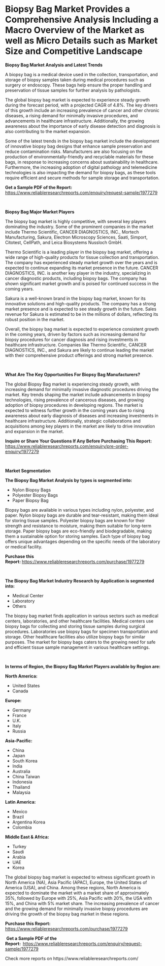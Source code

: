 <p><h1>Biopsy Bag Market Provides a Comprehensive Analysis Including a Macro Overview of the Market as well as Micro Details such as Market Size and Competitive Landscape</h1></p><p><strong>Biopsy Bag Market Analysis and Latest Trends</strong></p>
<p><p>A biopsy bag is a medical device used in the collection, transportation, and storage of biopsy samples taken during medical procedures such as surgery or endoscopy. These bags help ensure the proper handling and preservation of tissue samples for further analysis by pathologists.</p><p>The global biopsy bag market is expected to experience steady growth during the forecast period, with a projected CAGR of 4.8%. The key drivers of this growth include an increasing prevalence of cancer and other chronic diseases, a rising demand for minimally invasive procedures, and advancements in healthcare infrastructure. Additionally, the growing awareness about the importance of early disease detection and diagnosis is also contributing to the market expansion.</p><p>Some of the latest trends in the biopsy bag market include the development of innovative biopsy bag designs that enhance sample preservation and reduce contamination risks. Manufacturers are also focusing on the production of environmentally-friendly and recyclable materials for these bags, in response to increasing concerns about sustainability in healthcare. Furthermore, the increasing adoption of digital pathology and telemedicine technologies is also impacting the demand for biopsy bags, as these tools require efficient and secure methods for sample storage and transportation.</p></p>
<p><strong>Get a Sample PDF of the Report:&nbsp;</strong> <a href="https://www.reliableresearchreports.com/enquiry/request-sample/1977279">https://www.reliableresearchreports.com/enquiry/request-sample/1977279</a></p>
<p>&nbsp;</p>
<p><strong>Biopsy Bag Major Market Players</strong></p>
<p><p>The biopsy bag market is highly competitive, with several key players dominating the industry. Some of the prominent companies in the market include Thermo Scientific, CANCER DIAGNOSTICS, INC., Mortech Manufacturing, Sakura, Electron Microscopy Sciences, Saati, Simport, Citotest, CellPath, and Leica Biosystems Nussloch GmbH.</p><p>Thermo Scientific is a leading player in the biopsy bag market, offering a wide range of high-quality products for tissue collection and transportation. The company has experienced steady market growth over the years and is expected to continue expanding its market presence in the future. CANCER DIAGNOSTICS, INC. is another key player in the industry, specializing in cancer diagnostic products, including biopsy bags. The company has shown significant market growth and is poised for continued success in the coming years.</p><p>Sakura is a well-known brand in the biopsy bag market, known for its innovative solutions and high-quality products. The company has a strong market presence and is expected to see steady growth in the future. Sales revenue for Sakura is estimated to be in the millions of dollars, reflecting its robust position in the market.</p><p>Overall, the biopsy bag market is expected to experience consistent growth in the coming years, driven by factors such as increasing demand for biopsy procedures for cancer diagnosis and rising investments in healthcare infrastructure. Companies like Thermo Scientific, CANCER DIAGNOSTICS, INC., and Sakura are likely to continue leading the market with their comprehensive product offerings and strong market presence.</p></p>
<p>&nbsp;</p>
<p><strong>What Are The Key Opportunities For Biopsy Bag Manufacturers?</strong></p>
<p><p>The global Biopsy Bag market is experiencing steady growth, with increasing demand for minimally invasive diagnostic procedures driving the market. Key trends shaping the market include advancements in biopsy technologies, rising prevalence of cancerous diseases, and growing adoption of biopsy procedures in developing regions. The market is expected to witness further growth in the coming years due to rising awareness about early diagnosis of diseases and increasing investments in healthcare infrastructure. Additionally, strategic collaborations and acquisitions among key players in the market are likely to drive innovation and expansion in the market.</p></p>
<p><strong>Inquire or Share Your Questions If Any Before Purchasing This Report:</strong> <a href="https://www.reliableresearchreports.com/enquiry/pre-order-enquiry/1977279">https://www.reliableresearchreports.com/enquiry/pre-order-enquiry/1977279</a></p>
<p>&nbsp;</p>
<p><strong>Market Segmentation</strong></p>
<p><strong>The Biopsy Bag Market Analysis by types is segmented into:</strong></p>
<p><ul><li>Nylon Biopsy Bags</li><li>Polyester Biopsy Bags</li><li>Paper Biopsy Bag</li></ul></p>
<p><p>Biopsy bags are available in various types including nylon, polyester, and paper. Nylon biopsy bags are durable and tear-resistant, making them ideal for storing tissue samples. Polyester biopsy bags are known for their strength and resistance to moisture, making them suitable for long-term storage. Paper biopsy bags are eco-friendly and biodegradable, making them a sustainable option for storing samples. Each type of biopsy bag offers unique advantages depending on the specific needs of the laboratory or medical facility.</p></p>
<p><strong>Purchase this Report:&nbsp;</strong><a href="https://www.reliableresearchreports.com/purchase/1977279">https://www.reliableresearchreports.com/purchase/1977279</a></p>
<p>&nbsp;</p>
<p><strong>The Biopsy Bag Market Industry Research by Application is segmented into:</strong></p>
<p><ul><li>Medical Center</li><li>Laboratory</li><li>Others</li></ul></p>
<p><p>The biopsy bag market finds application in various sectors such as medical centers, laboratories, and other healthcare facilities. Medical centers use biopsy bags for collecting and storing tissue samples during surgical procedures. Laboratories use biopsy bags for specimen transportation and storage. Other healthcare facilities also utilize biopsy bags for similar purposes. The market for biopsy bags caters to the growing need for safe and efficient tissue sample management in various healthcare settings.</p></p>
<p>&nbsp;</p>
<p><strong>In terms of Region, the Biopsy Bag Market Players available by Region are:</strong></p>
<p>
    <p> <strong> North America: </strong>
        <ul>
            <li>United States</li>
            <li>Canada</li>
        </ul>
        </p> 
    <p> <strong> Europe: </strong>
        <ul>
            <li>Germany</li>
            <li>France</li>
            <li>U.K.</li>
            <li>Italy</li>
            <li>Russia</li>
        </ul>
        </p> 
    <p> <strong> Asia-Pacific: </strong>
        <ul>
            <li>China</li>
            <li>Japan</li>
            <li>South Korea</li>
            <li>India</li>
            <li>Australia</li>
            <li>China Taiwan</li>
            <li>Indonesia</li>
            <li>Thailand</li>
            <li>Malaysia</li>
        </ul>
        </p> 
    <p> <strong> Latin America: </strong>
        <ul>
            <li>Mexico</li>
            <li>Brazil</li>
            <li>Argentina Korea</li>
            <li>Colombia</li>
        </ul>
        </p> 
    <p> <strong> Middle East & Africa: </strong>
        <ul>
            <li>Turkey</li>
            <li>Saudi</li>
            <li>Arabia</li>
            <li>UAE</li>
            <li>Korea</li>
        </ul>
    </p>
    </p>
<p><p>The global biopsy bag market is expected to witness significant growth in North America (NA), Asia Pacific (APAC), Europe, the United States of America (USA), and China. Among these regions, North America is expected to dominate the market with a market share of approximately 35%, followed by Europe with 25%, Asia Pacific with 20%, the USA with 15%, and China with 5% market share. The increasing prevalence of cancer and the growing demand for minimally invasive biopsy procedures are driving the growth of the biopsy bag market in these regions.</p></p>
<p><strong>Purchase this Report: </strong><a href="https://www.reliableresearchreports.com/purchase/1977279">https://www.reliableresearchreports.com/purchase/1977279</a></p>
<p>&nbsp;<strong>Get a Sample PDF of the Report:&nbsp;&nbsp;</strong><a href="https://www.reliableresearchreports.com/enquiry/request-sample/1977279">https://www.reliableresearchreports.com/enquiry/request-sample/1977279</a></p>
<p><strong></strong></p>
<p>Check more reports on https://www.reliableresearchreports.com/</p>